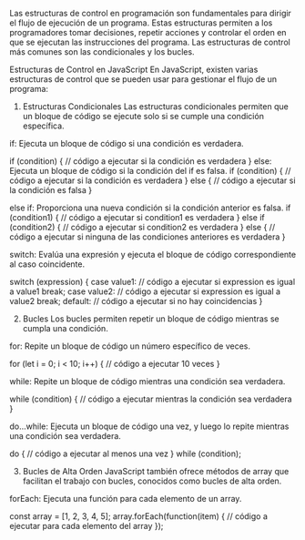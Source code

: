 Las estructuras de control en programación son fundamentales para dirigir el flujo de ejecución de un programa. Estas estructuras permiten a los programadores tomar decisiones, repetir acciones y controlar el orden en que se ejecutan las instrucciones del programa. Las estructuras de control más comunes son las condicionales y los bucles.

Estructuras de Control en JavaScript
En JavaScript, existen varias estructuras de control que se pueden usar para gestionar el flujo de un programa:

1. Estructuras Condicionales
Las estructuras condicionales permiten que un bloque de código se ejecute solo si se cumple una condición específica.

if: Ejecuta un bloque de código si una condición es verdadera.

if (condition) {
    // código a ejecutar si la condición es verdadera
}
else: Ejecuta un bloque de código si la condición del if es falsa.
if (condition) {
    // código a ejecutar si la condición es verdadera
} else {
    // código a ejecutar si la condición es falsa
}

else if: Proporciona una nueva condición si la condición anterior es falsa.
if (condition1) {
    // código a ejecutar si condition1 es verdadera
} else if (condition2) {
    // código a ejecutar si condition2 es verdadera
} else {
    // código a ejecutar si ninguna de las condiciones anteriores es verdadera
}

switch: Evalúa una expresión y ejecuta el bloque de código correspondiente al caso coincidente.

switch (expression) {
    case value1:
        // código a ejecutar si expression es igual a value1
        break;
    case value2:
        // código a ejecutar si expression es igual a value2
        break;
    default:
        // código a ejecutar si no hay coincidencias
}

2. Bucles
Los bucles permiten repetir un bloque de código mientras se cumpla una condición.

for: Repite un bloque de código un número específico de veces.

for (let i = 0; i < 10; i++) {
    // código a ejecutar 10 veces
}

while: Repite un bloque de código mientras una condición sea verdadera.

while (condition) {
    // código a ejecutar mientras la condición sea verdadera
}

do...while: Ejecuta un bloque de código una vez, y luego lo repite mientras una condición sea verdadera.

do {
    // código a ejecutar al menos una vez
} while (condition);

3. Bucles de Alta Orden
JavaScript también ofrece métodos de array que facilitan el trabajo con bucles, conocidos como bucles de alta orden.

forEach: Ejecuta una función para cada elemento de un array.

const array = [1, 2, 3, 4, 5];
array.forEach(function(item) {
    // código a ejecutar para cada elemento del array
});

